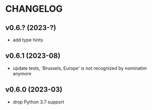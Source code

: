 # CHANGELOG

## v0.6.? (2023-?)

- add type hints

## v0.6.1 (2023-08)

- update tests, 'Brussels, Europe' is not recognized by nominatim anymore

## v0.6.0 (2023-03)

- drop Python 3.7 support
